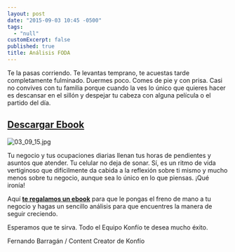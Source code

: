 ```yaml
---
layout: post
date: "2015-09-03 10:45 -0500"
tags: 
  - "null"
customExcerpt: false
published: true
title: Análisis FODA
---
```




Te la pasas corriendo. Te levantas temprano, te acuestas tarde completamente fulminado. Duermes poco. Comes de pie y con prisa. Casi no convives con tu familia porque cuando la ves lo único que quieres hacer es descansar en el sillón y despejar tu cabeza con alguna película o el partido del día. 

## [Descargar Ebook](https://github.com/konfio/konfio.github.io/raw/master/files/Ebook_FODA_Negocio.pdf)

![03_09_15.jpg]({{site.baseurl}}/img/03_09_15.jpg)

Tu negocio y tus ocupaciones diarias llenan tus horas de pendientes y asuntos que atender. Tu celular no deja de sonar. Sí, es un ritmo de vida vertiginoso que difícilmente da cabida a la reflexión sobre ti mismo y mucho menos sobre tu negocio, aunque sea lo único en lo que piensas. ¡Qué ironía!

Aquí [**te regalamos un ebook**](https://github.com/konfio/konfio.github.io/raw/master/files/Ebook_FODA_Negocio.pdf) para que le pongas el freno de mano a tu negocio y hagas un sencillo análisis para que encuentres la manera de seguir creciendo.	

Esperamos que te sirva. Todo el Equipo Konfío te desea mucho éxito.

Fernando Barragán / Content Creator de Konfío
